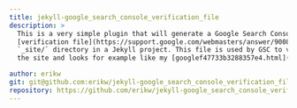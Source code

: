 ```yaml
---
title: jekyll-google_search_console_verification_file
description: >
  This is a very simple plugin that will generate a Google Search Console (GSC from here)
  [verification file](https://support.google.com/webmasters/answer/9008080?hl=en) to your
  `_site/` directory in a Jekyll project. This file is used by GSC to verify that you own
  the site and looks for example like my [googlef47733b3288357e4.html](https://erikw.me/google47733b3288357e4.html).

author: erikw
git: git@github.com:erikw/jekyll-google_search_console_verification_file.git
repository: https://github.com/erikw/jekyll-google_search_console_verification_file
---
```


